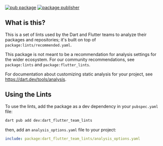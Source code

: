 [![pub package](https://img.shields.io/pub/v/dart_flutter_team_lints.svg)](https://pub.dev/packages/dart_flutter_team_lints)
[![package publisher](https://img.shields.io/pub/publisher/dart_flutter_team_lints.svg)](https://pub.dev/packages/dart_flutter_team_lints/publisher)

## What is this?

This is a set of lints used by the Dart and Flutter teams to analyze their
packages and repositories; it's built on top of
`package:lints/recommended.yaml`.

This package is not meant to be a recommendation for analysis settings for the
wider ecosystem. For our community recommendations, see `package:lints` and
`package:flutter_lints`.

For documentation about customizing static analysis for your project, see
https://dart.dev/tools/analysis.

## Using the Lints

To use the lints, add the package as a dev dependency
in your `pubspec.yaml` file:

```bash
dart pub add dev:dart_flutter_team_lints
```

then, add an `analysis_options.yaml` file to your project:

```yaml
include: package:dart_flutter_team_lints/analysis_options.yaml
```
